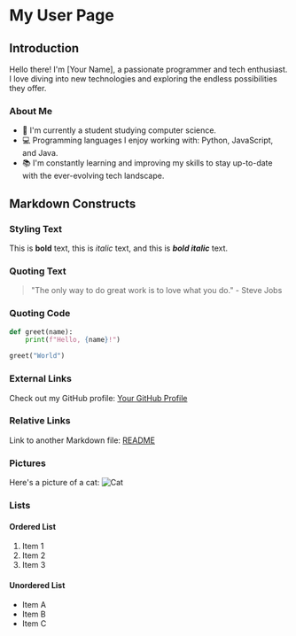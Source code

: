 # My User Page

## Introduction
Hello there! I'm [Your Name], a passionate programmer and tech enthusiast. I love diving into new technologies and exploring the endless possibilities they offer.

### About Me
- 🌟 I'm currently a student studying computer science.
- 💻 Programming languages I enjoy working with: Python, JavaScript, and Java.
- 📚 I'm constantly learning and improving my skills to stay up-to-date with the ever-evolving tech landscape.

## Markdown Constructs

### Styling Text
This is **bold** text, this is *italic* text, and this is ***bold italic*** text.

### Quoting Text
> "The only way to do great work is to love what you do." - Steve Jobs

### Quoting Code
```python
def greet(name):
    print(f"Hello, {name}!")

greet("World") 
```

### External Links
Check out my GitHub profile: [Your GitHub Profile](https://github.com/yourusername)

### Relative Links
Link to another Markdown file: [README](README.md)

### Pictures
Here's a picture of a cat:
![Cat](https://placekitten.com/200/300)

### Lists
#### Ordered List
1. Item 1
2. Item 2
3. Item 3

#### Unordered List
- Item A
- Item B
- Item C
